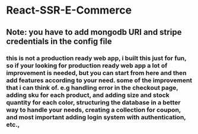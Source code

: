# React-SSR-E-Commerce

## Note: you have to add mongodb URI and stripe credentials in the config file

### this is not a production ready web app, i built this just for fun, so if your looking for production ready web app a lot of improvement is needed, but you can start from here and then add features according to your need. some of the improvement that i can think of. e.g handling error in the checkout page, adding sku for each product, and adding size and stock quantity for each color, structuring the database in a better way to handle your needs, creating a collection for coupon, and most important adding login system with authentication, etc.,
